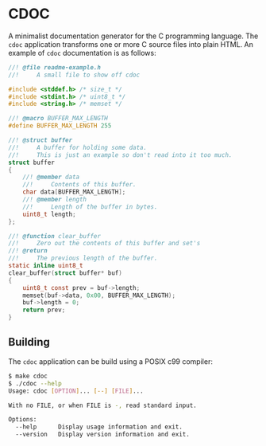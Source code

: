 CDOC
====

A minimalist documentation generator for the C programming language.
The `cdoc` application transforms one or more C source files into plain HTML.
An example of `cdoc` documentation is as follows:

```c
//! @file readme-example.h
//!     A small file to show off cdoc

#include <stddef.h> /* size_t */
#include <stdint.h> /* uint8_t */
#include <string.h> /* memset */

//! @macro BUFFER_MAX_LENGTH
#define BUFFER_MAX_LENGTH 255

//! @struct buffer
//!     A buffer for holding some data.
//!     This is just an example so don't read into it too much.
struct buffer
{
    //! @member data
    //!     Contents of this buffer.
    char data[BUFFER_MAX_LENGTH];
    //! @member length
    //!     Length of the buffer in bytes.
    uint8_t length;
};

//! @function clear_buffer
//!     Zero out the contents of this buffer and set's
//! @return
//!     The previous length of the buffer.
static inline uint8_t
clear_buffer(struct buffer* buf)
{
    uint8_t const prev = buf->length;
    memset(buf->data, 0x00, BUFFER_MAX_LENGTH);
    buf->length = 0;
    return prev;
}
```

## Building

The `cdoc` application can be build using a POSIX c99 compiler:

```sh
$ make cdoc
$ ./cdoc --help
Usage: cdoc [OPTION]... [--] [FILE]...

With no FILE, or when FILE is -, read standard input.

Options:
  --help      Display usage information and exit.
  --version   Display version information and exit.
```

